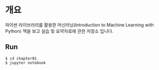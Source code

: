 # 개요
파이썬 라이브러리를 활용한 머신러닝(Introduction to Machine Learning with Python) 책을 보고 실습 및 요약자료에 관한 저장소 입니다.

## Run
```
$ cd chapter01
$ jupyter notebook
```

